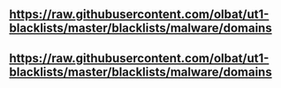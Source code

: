 ## https://raw.githubusercontent.com/olbat/ut1-blacklists/master/blacklists/malware/domains
## https://raw.githubusercontent.com/olbat/ut1-blacklists/master/blacklists/malware/domains
